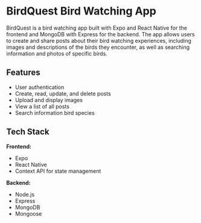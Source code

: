 # BirdQuest Bird Watching App

BirdQuest is a bird watching app built with Expo and React Native for the frontend and MongoDB with Express for the backend. The app allows users to create and share posts about their bird watching experiences, including images and descriptions of the birds they encounter, as well as searching information and photos of specific birds.

## Features

- User authentication
- Create, read, update, and delete posts
- Upload and display images
- View a list of all posts
- Search information bird species

## Tech Stack

**Frontend:**
- Expo
- React Native
- Context API for state management

**Backend:**
- Node.js
- Express
- MongoDB
- Mongoose
